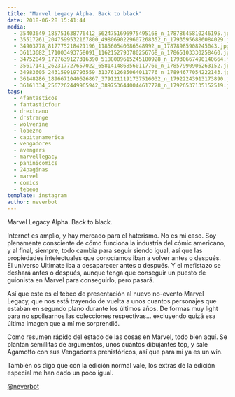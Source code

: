 ```yaml
---
title: "Marvel Legacy Alpha. Back to black"
date: 2018-06-28 15:41:44
media: 
  - 35403649_185751638776412_5624751696975495168_n_17878645810246195.jpg
  - 35517261_2047599532167800_4980690229607268352_n_17935956886084029.jpg
  - 34903778_817775218421196_118560540686548992_n_17878985908245043.jpg
  - 36113682_171003493758091_1162152793780256768_n_17865103330258460.jpg
  - 34752849_1727639127316390_5188009615245180928_n_17930667490140664.jpg
  - 35617141_262317727657022_6581414868560117760_n_17857990906263152.jpg
  - 34983605_243159919793559_3137612685064011776_n_17894677054222143.jpg
  - 36148286_1896671040626867_3791211191737516032_n_17922243913173890.jpg
  - 36161334_2567262449965942_3897536440044617728_n_17926537135152519.jpg
tags: 
  - 4fantasticos
  - fantasticfour
  - drextrano
  - drstrange
  - wolverine
  - lobezno
  - capitanamerica
  - vengadores
  - avengers
  - marvellegacy
  - paninicomics
  - 24paginas
  - marvel
  - comics
  - tebeos
template: instagram
author: neverbot
---
```


Marvel Legacy Alpha. Back to black.

Internet es amplio, y hay mercado para el haterismo. No es mi caso. Soy plenamente consciente de cómo funciona la industria del cómic americano, y al final, siempre, todo cambia para seguir siendo igual, así que las propiedades intelectuales que conocíamos iban a volver antes o después. El universo Ultimate iba a desaparecer antes o después. Y el mefistazo se deshará antes o después, aunque tenga que conseguir un puesto de guionista en Marvel para conseguirlo, pero pasará.

Así que este es el tebeo de presentación al nuevo no-evento Marvel Legacy, que nos está trayendo de vuelta a unos cuantos personajes que estaban en segundo plano durante los últimos años. De formas muy light para no spoilearnos las colecciones respectivas... excluyendo quizá esa última imagen que a mí me sorprendió.

Como resumen rápido del estado de las cosas en Marvel, todo bien aquí. Se plantan semillitas de argumentos, unos cuantos dibujantes top, y sale Agamotto con sus Vengadores prehistóricos, así que para mí ya es un win.

También os digo que con la edición normal vale, los extras de la edición especial me han dado un poco igual.

[@neverbot](https://instagram.com/neverbot)
